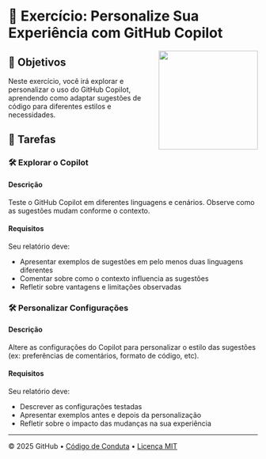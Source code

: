 
# 📘 Exercício: Personalize Sua Experiência com GitHub Copilot

<img src="https://octodex.github.com/images/Professortocat_v2.png" align="right" height="200px" />

## 🎯 Objetivos 

Neste exercício, você irá explorar e personalizar o uso do GitHub Copilot, aprendendo como adaptar sugestões de código para diferentes estilos e necessidades.

## 📝 Tarefas

### 🛠️ Explorar o Copilot
#### Descrição
Teste o GitHub Copilot em diferentes linguagens e cenários. Observe como as sugestões mudam conforme o contexto.
#### Requisitos
Seu relatório deve:
- Apresentar exemplos de sugestões em pelo menos duas linguagens diferentes
- Comentar sobre como o contexto influencia as sugestões
- Refletir sobre vantagens e limitações observadas

### 🛠️ Personalizar Configurações
#### Descrição
Altere as configurações do Copilot para personalizar o estilo das sugestões (ex: preferências de comentários, formato de código, etc).
#### Requisitos
Seu relatório deve:
- Descrever as configurações testadas
- Apresentar exemplos antes e depois da personalização
- Refletir sobre o impacto das mudanças na sua experiência

---

&copy; 2025 GitHub &bull; [Código de Conduta](https://www.contributor-covenant.org/version/2/1/code_of_conduct/code_of_conduct.md) &bull; [Licença MIT](https://gh.io/mit)

